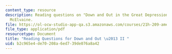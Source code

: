 ```yaml
---
content_type: resource
description: Reading questions on "Down and Out in the Great Depression" by Robert
  McElvaine.
file: https://ol-ocw-studio-app-qa.s3.amazonaws.com/courses/21h-209-america-in-depression-and-war-spring-2012/b2c965e4de70208a6ed739de076a8a42_MIT21H_209S12_downout2.pdf
file_type: application/pdf
resourcetype: Document
title: "Reading Questions for Down and Out \u2013 II "
uid: b2c965e4-de70-208a-6ed7-39de076a8a42
---
```

